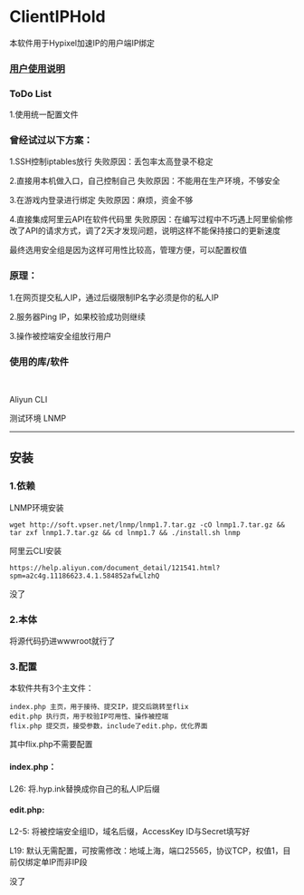 # ClientIPHold #
本软件用于Hypixel加速IP的用户端IP绑定

### [用户使用说明](https://github.com/MikeWu597/ClientIPHold/blob/master/Usage.md) ###

### ToDo List ###

1.使用统一配置文件

### 曾经试过以下方案： ###

1.SSH控制iptables放行 失败原因：丢包率太高登录不稳定

2.直接用本机做入口，自己控制自己  失败原因：不能用在生产环境，不够安全

3.在游戏内登录进行绑定  失败原因：麻烦，资金不够

4.直接集成阿里云API在软件代码里  失败原因：在编写过程中不巧遇上阿里偷偷修改了API的请求方式，调了2天才发现问题，说明这样不能保持接口的更新速度

最终选用安全组是因为这样可用性比较高，管理方便，可以配置权值

### 原理： ###

1.在网页提交私人IP，通过后缀限制IP名字必须是你的私人IP

2.服务器Ping IP，如果校验成功则继续

3.操作被控端安全组放行用户
<br>
### 使用的库/软件 ###
<br>

Aliyun CLI

测试环境 LNMP

---
## 安装 ##

### 1.依赖 ###

LNMP环境安装

`wget http://soft.vpser.net/lnmp/lnmp1.7.tar.gz -cO lnmp1.7.tar.gz && tar zxf lnmp1.7.tar.gz && cd lnmp1.7 && ./install.sh lnmp `

阿里云CLI安装

`
https://help.aliyun.com/document_detail/121541.html?spm=a2c4g.11186623.4.1.584852afwLlzhQ
`

没了

### 2.本体 ###

将源代码扔进wwwroot就行了

### 3.配置 ###

本软件共有3个主文件：

```
index.php 主页，用于接待、提交IP，提交后跳转至flix
edit.php 执行页，用于校验IP可用性、操作被控端
flix.php 提交页，接受参数，include了edit.php，优化界面
```

其中flix.php不需要配置

#### index.php： ####

L26: 将.hyp.ink替换成你自己的私人IP后缀

#### edit.php:  ####
L2-5: 将被控端安全组ID，域名后缀，AccessKey ID与Secret填写好

L19: 默认无需配置，可按需修改：地域上海，端口25565，协议TCP，权值1，目前仅绑定单IP而非IP段

没了

